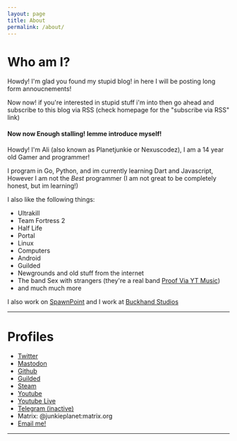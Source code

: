 ```yaml
---
layout: page
title: About
permalink: /about/
---
```


# Who am I?
Howdy! I'm glad you found my stupid blog! in here I will be posting long form annoucnements!

Now now! if you're interested in stupid stuff i'm into then go ahead and subscribe to this blog via RSS (check homepage for the "subscribe via RSS" link)

#### Now now Enough stalling! lemme introduce myself!


Howdy! I'm Ali (also known as Planetjunkie or Nexuscodez), I am a 14 year old Gamer and programmer!

I program in Go, Python, and im currently learning Dart and Javascript, However I am not the _Best_ programmer (I am not great to be completely honest, but im learning!)

I also like the following things:
- Ultrakill
- Team Fortress 2
- Half Life
- Portal
- Linux
- Computers
- Android
- Guilded
- Newgrounds and old stuff from the internet
- The band Sex with strangers (they're a real band [Proof Via YT Music][YT music])
- and much much more

I also work on [SpawnPoint](https://spawnpointapp.github.io) and I work at [Buckhand Studios](https://twitter.com/buckhandstudios)

---

# Profiles
- [Twitter](https://twitter.com/nexuscodez)
- [Mastodon](https://mstdn.social/@nexuscodez)
- [Github](https://github.com/planetjunkie)
- [Guilded](https://guilded.gg/planetjunkie)
- [Steam](https://steamcommunity.com/id/planetjunkie)
- [Youtube](https://youtube.com/@planetjunkie)
- [Youtube Live](https://youtube.com/@planetjunkielive)
- [Telegram (inactive)](https://telegram.me/planetjunkie)
- Matrix: @junkieplanet:matrix.org
- [Email me!](mailto:dayem.uae@proton.me)


---

[YT music]:https://music.youtube.com/channel/UCGjlTYH2j2Ww_yNVIqrlkPg